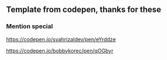 ## Template from codepen, thanks for these

### Mention special

https://codepen.io/syahrizaldev/pen/eYrddze

https://codepen.io/bobbykorec/pen/qOGbyr